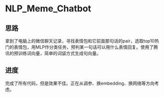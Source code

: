 # NLP_Meme_Chatbot

## 思路
拿到了电脑上的微信聊天记录，寻找表情包和它前面那句话的pair，选取top10热门的表情包，用MLP作分类任务，预判某一句话可以用什么表情回复。使用了腾讯的预训练词向量，简单的词袋方式生成句向量。

## 进度
完成了所有代码，但是效果不佳。正在从调参、换embedding、换网络等方向考虑。
